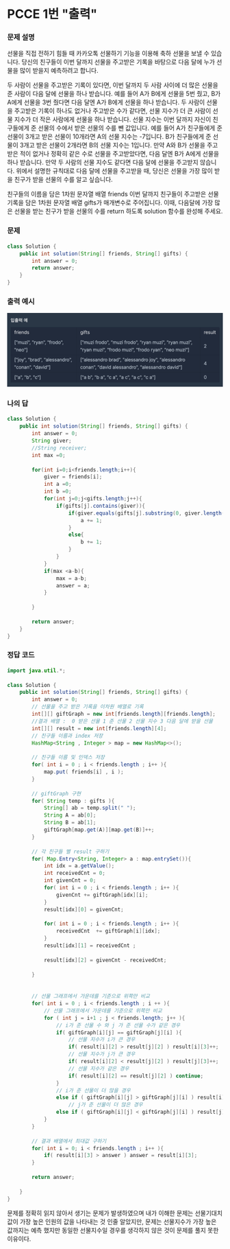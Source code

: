 # PCCE 1번 "출력"

### 문제 설명
선물을 직접 전하기 힘들 때 카카오톡 선물하기 기능을 이용해 축하 선물을 보낼 수 있습니다. 당신의 친구들이 이번 달까지 선물을 주고받은 기록을 바탕으로 다음 달에 누가 선물을 많이 받을지 예측하려고 합니다.

두 사람이 선물을 주고받은 기록이 있다면, 이번 달까지 두 사람 사이에 더 많은 선물을 준 사람이 다음 달에 선물을 하나 받습니다.
예를 들어 A가 B에게 선물을 5번 줬고, B가 A에게 선물을 3번 줬다면 다음 달엔 A가 B에게 선물을 하나 받습니다.
두 사람이 선물을 주고받은 기록이 하나도 없거나 주고받은 수가 같다면, 선물 지수가 더 큰 사람이 선물 지수가 더 작은 사람에게 선물을 하나 받습니다.
선물 지수는 이번 달까지 자신이 친구들에게 준 선물의 수에서 받은 선물의 수를 뺀 값입니다.
예를 들어 A가 친구들에게 준 선물이 3개고 받은 선물이 10개라면 A의 선물 지수는 -7입니다. B가 친구들에게 준 선물이 3개고 받은 선물이 2개라면 B의 선물 지수는 1입니다. 만약 A와 B가 선물을 주고받은 적이 없거나 정확히 같은 수로 선물을 주고받았다면, 다음 달엔 B가 A에게 선물을 하나 받습니다.
만약 두 사람의 선물 지수도 같다면 다음 달에 선물을 주고받지 않습니다.
위에서 설명한 규칙대로 다음 달에 선물을 주고받을 때, 당신은 선물을 가장 많이 받을 친구가 받을 선물의 수를 알고 싶습니다.

친구들의 이름을 담은 1차원 문자열 배열 friends 이번 달까지 친구들이 주고받은 선물 기록을 담은 1차원 문자열 배열 gifts가 매개변수로 주어집니다. 이때, 다음달에 가장 많은 선물을 받는 친구가 받을 선물의 수를 return 하도록 solution 함수를 완성해 주세요.

### 문제
```java
class Solution {
    public int solution(String[] friends, String[] gifts) {
        int answer = 0;
        return answer;
    }
}
```

### 출력 예시
![문제](https://raw.githubusercontent.com/Jeong-GeunYeong/TIL/master/image/codingTest/Programmers/level_0/kakao.png "문제")


### 나의 답
```java
class Solution {
    public int solution(String[] friends, String[] gifts) {
        int answer = 0;
        String giver;
        //String receiver;
        int max =0;
        
        for(int i=0;i<friends.length;i++){
            giver = friends[i];
            int a =0;
            int b =0;
            for(int j=0;j<gifts.length;j++){
                if(gifts[j].contains(giver)){
                    if(giver.equals(gifts[j].substring(0, giver.length()))){
                        a += 1;
                    }
                    else{
                        b += 1;
                    }
                }
            }
            if(max <a-b){
                max = a-b;
                answer = a;
            }
            
        }
        
        return answer;
    }
}
```

### 정답 코드
```java
import java.util.*;

class Solution {
    public int solution(String[] friends, String[] gifts) {
        int answer = 0;
        // 선물을 주고 받은 기록을 이차원 배열로 기록
        int[][] giftGraph = new int[friends.length][friends.length];
        //결과 배열 :  0 받은 선물 1 준 선물 2 선물 지수 3 다음 달에 받을 선물
        int[][] result = new int[friends.length][4];
        // 친구들 이름과 index 저장
        HashMap<String , Integer > map = new HashMap<>();

        // 친구들 이름 및 인덱스 저장
        for( int i = 0 ; i < friends.length ; i++ ){
            map.put( friends[i] , i );
        }

        // giftGraph 구현
        for( String temp : gifts ){
            String[] ab = temp.split(" ");
            String A = ab[0];
            String B = ab[1];
            giftGraph[map.get(A)][map.get(B)]++;
        }

        // 각 친구들 별 result 구하기
        for( Map.Entry<String, Integer> a : map.entrySet()){
            int idx = a.getValue();
            int receivedCnt = 0;
            int givenCnt = 0;
            for( int i = 0 ; i < friends.length ; i++ ){
                givenCnt += giftGraph[idx][i];
            }
            result[idx][0] = givenCnt;

            for( int i = 0 ; i < friends.length ; i++ ){
                receivedCnt  += giftGraph[i][idx];
            }
            result[idx][1] = receivedCnt ;

            result[idx][2] = givenCnt - receivedCnt;

        }


        // 선물 그래프에서 가운데를 기준으로 위쪽만 비교
        for( int i = 0 ; i < friends.length ; i ++ ){
            // 선물 그래프에서 가운데를 기준으로 위쪽만 비교
            for ( int j = i+1 ; j < friends.length; j++ ){
                // i가 준 선물 수 와 j 가 준 선물 수가 같은 경우
                if( giftGraph[i][j] == giftGraph[j][i] ){
                    // 선물 지수가 i가 큰 경우
                    if( result[i][2] > result[j][2] ) result[i][3]++;
                    // 선물 지수가 j가 큰 경우
                    if( result[i][2] < result[j][2] ) result[j][3]++;
                    // 선물 지수가 같은 경우
                    if( result[i][2] == result[j][2] ) continue;
                }
                // i가 준 선물이 더 많을 경우
                else if ( giftGraph[i][j] > giftGraph[j][i] ) result[i][3]++;
                    // j가 준 선물이 더 많은 경우
                else if ( giftGraph[i][j] < giftGraph[j][i] ) result[j][3]++;
            }
        }

        // 결과 배열에서 최대값 구하기
        for( int i = 0; i < friends.length ; i++ ){
            if( result[i][3] > answer ) answer = result[i][3];
        }

        return answer;

    }
}
```

문제를 정확히 읽지 않아서 생기는 문제가 발생하였으며 내가 이해한 문제는 선물기대치 값이 가장 높은 인원의 값을 나타내는 것 인줄 알았지만,
문제는 선물지수가 가장 높은 값까지는 예측 했지만 동일한 선물지수일 경우를 생각하지 않은 것이 문제를 풀지 못한 이유이다.